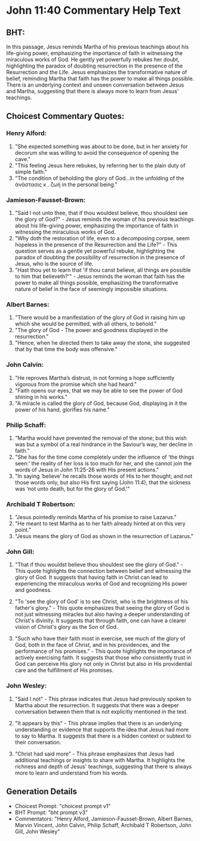 # John 11:40 Commentary Help Text

## BHT:
In this passage, Jesus reminds Martha of his previous teachings about his life-giving power, emphasizing the importance of faith in witnessing the miraculous works of God. He gently yet powerfully rebukes her doubt, highlighting the paradox of doubting resurrection in the presence of the Resurrection and the Life. Jesus emphasizes the transformative nature of belief, reminding Martha that faith has the power to make all things possible. There is an underlying context and unseen conversation between Jesus and Martha, suggesting that there is always more to learn from Jesus' teachings.

## Choicest Commentary Quotes:
### Henry Alford:
1. "She expected something was about to be done, but in her anxiety for decorum she was willing to avoid the consequence of opening the cave."
2. "This feeling Jesus here rebukes, by referring her to the plain duty of simple faith."
3. "The condition of beholding the glory of God...in the unfolding of the ἀνάστασις κ . ζωή in the personal being."

### Jamieson-Fausset-Brown:
1. "Said I not unto thee, that if thou wouldest believe, thou shouldest see the glory of God?" - Jesus reminds the woman of his previous teachings about his life-giving power, emphasizing the importance of faith in witnessing the miraculous works of God.
2. "Why doth the restoration of life, even to a decomposing corpse, seem hopeless in the presence of the Resurrection and the Life?" - This question serves as a gentle yet powerful rebuke, highlighting the paradox of doubting the possibility of resurrection in the presence of Jesus, who is the source of life.
3. "Hast thou yet to learn that 'if thou canst believe, all things are possible to him that believeth?'" - Jesus reminds the woman that faith has the power to make all things possible, emphasizing the transformative nature of belief in the face of seemingly impossible situations.

### Albert Barnes:
1. "There would be a manifestation of the glory of God in raising him up which she would be permitted, with all others, to behold."
2. "The glory of God - The power and goodness displayed in the resurrection."
3. "Hence, when he directed them to take away the stone, she suggested that by that time the body was offensive."

### John Calvin:
1. "He reproves Martha’s distrust, in not forming a hope sufficiently vigorous from the promise which she had heard."
2. "Faith opens our eyes, that we may be able to see the power of God shining in his works."
3. "A miracle is called the glory of God, because God, displaying in it the power of his hand, glorifies his name."

### Philip Schaff:
1. "Martha would have prevented the removal of the stone; but this wish was but a symbol of a real hindrance in the Saviour’s way, her decline in faith."
2. "She has for the time come completely under the influence of ‘the things seen:’ the reality of her loss is too much for her, and she cannot join the words of Jesus in John 11:25-26 with His present actions."
3. "In saying ‘believe’ he recalls those words of His to her thought; and not those words only, but also His first saying (John 11:4), that the sickness was ‘not unto death, but for the glory of God.'"

### Archibald T Robertson:
1. "Jesus pointedly reminds Martha of his promise to raise Lazarus."
2. "He meant to test Martha as to her faith already hinted at on this very point."
3. "Jesus means the glory of God as shown in the resurrection of Lazarus."

### John Gill:
1. "That if thou wouldst believe thou shouldest see the glory of God." - This quote highlights the connection between belief and witnessing the glory of God. It suggests that having faith in Christ can lead to experiencing the miraculous works of God and recognizing His power and goodness.

2. "To 'see the glory of God' is to see Christ, who is the brightness of his father's glory." - This quote emphasizes that seeing the glory of God is not just witnessing miracles but also having a deeper understanding of Christ's divinity. It suggests that through faith, one can have a clearer vision of Christ's glory as the Son of God.

3. "Such who have their faith most in exercise, see much of the glory of God, both in the face of Christ, and in his providences, and the performance of his promises." - This quote highlights the importance of actively exercising faith. It suggests that those who consistently trust in God can perceive His glory not only in Christ but also in His providential care and the fulfillment of His promises.

### John Wesley:
1. "Said I not" - This phrase indicates that Jesus had previously spoken to Martha about the resurrection. It suggests that there was a deeper conversation between them that is not explicitly mentioned in the text.

2. "It appears by this" - This phrase implies that there is an underlying understanding or evidence that supports the idea that Jesus had more to say to Martha. It suggests that there is a hidden context or subtext to their conversation.

3. "Christ had said more" - This phrase emphasizes that Jesus had additional teachings or insights to share with Martha. It highlights the richness and depth of Jesus' teachings, suggesting that there is always more to learn and understand from his words.


## Generation Details
- Choicest Prompt: "choicest prompt v1"
- BHT Prompt: "bht prompt v3"
- Commentators: "Henry Alford, Jamieson-Fausset-Brown, Albert Barnes, Marvin Vincent, John Calvin, Philip Schaff, Archibald T Robertson, John Gill, John Wesley"
